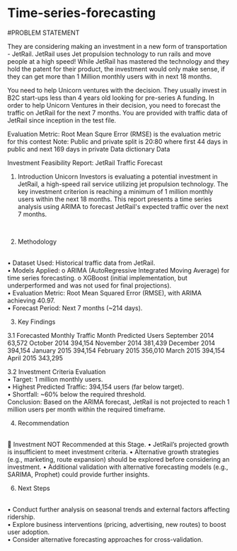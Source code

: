 # Time-series-forecasting

#PROBLEM STATEMENT


They are considering making an investment in a new form of transportation - JetRail. JetRail uses Jet propulsion technology to run rails and move people at a high speed! While JetRail has mastered the technology and they hold the patent for their product, the investment would only make sense, if they can get more than 1 Million monthly users with in next 18 months.
 
You need to help Unicorn ventures with the decision. They usually invest in B2C start-ups less than 4 years old looking for pre-series A funding. In order to help Unicorn Ventures in their decision, you need to forecast the traffic on JetRail for the next 7 months. You are provided with traffic data of JetRail since inception in the test file.


Evaluation Metric:
Root Mean Squre Error (RMSE) is the evaluation metric for this contest
Note: Public and private split is 20:80 where first 44 days in public and next 169 days in private
Data dictionary
Data


Investment Feasibility Report: JetRail Traffic Forecast
<br>

1. Introduction
Unicorn Investors is evaluating a potential investment in JetRail, a high-speed rail service utilizing jet propulsion technology. The key investment criterion is reaching a minimum of 1 million monthly users within the next 18 months. This report presents a time series analysis using ARIMA to forecast JetRail's expected traffic over the next 7 months.
<br>

2. Methodology
<br>
•	Dataset Used: Historical traffic data from JetRail.
<br>
•	Models Applied: 
o	ARIMA (AutoRegressive Integrated Moving Average) for time series forecasting.
o	XGBoost (initial implementation, but underperformed and was not used for final projections).
<br>
•	Evaluation Metric: Root Mean Squared Error (RMSE), with ARIMA achieving 40.97.
<br>
•	Forecast Period: Next 7 months (~214 days).
<br>

3. Key Findings
   
3.1 Forecasted Monthly Traffic
Month	Predicted Users
September 2014	63,572
October 2014	394,154
November 2014	381,439
December 2014	394,154
January 2015	394,154
February 2015	356,010
March 2015	394,154
April 2015	343,295

3.2 Investment Criteria Evaluation
<br>
•	Target: 1 million monthly users.
<br>
•	Highest Predicted Traffic: 394,154 users (far below target).
<br>
•	Shortfall: ~60% below the required threshold.
<br>
Conclusion: Based on the ARIMA forecast, JetRail is not projected to reach 1 million users per month within the required timeframe.
<br>

4. Recommendation
<br>
🚫 Investment NOT Recommended at this Stage.
•	JetRail’s projected growth is insufficient to meet investment criteria.
•	Alternative growth strategies (e.g., marketing, route expansion) should be explored before considering an investment.
•	Additional validation with alternative forecasting models (e.g., SARIMA, Prophet) could provide further insights.
<br>

6. Next Steps
<br>
•	Conduct further analysis on seasonal trends and external factors affecting ridership.
<br>
•	Explore business interventions (pricing, advertising, new routes) to boost user adoption.
<br>
•	Consider alternative forecasting approaches for cross-validation.




